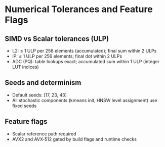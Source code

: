 # Numerical Tolerances and Feature Flags

## SIMD vs Scalar tolerances (ULP)
- L2: ≤ 1 ULP per 256 elements (accumulated); final sum within 2 ULPs
- IP: ≤ 1 ULP per 256 elements; final dot within 2 ULPs
- ADC (PQ): table lookups exact; accumulated sum within 1 ULP (integer LUT indices)

## Seeds and determinism
- Default seeds: [17, 23, 43]
- All stochastic components (kmeans init, HNSW level assignment) use fixed seeds

## Feature flags
- Scalar reference path required
- AVX2 and AVX‑512 gated by build flags and runtime checks

